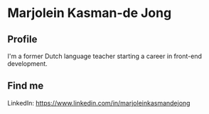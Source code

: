 # Marjolein Kasman-de Jong

## Profile

I'm a former Dutch language teacher starting a career in front-end development.

## Find me

LinkedIn: https://www.linkedin.com/in/marjoleinkasmandejong

